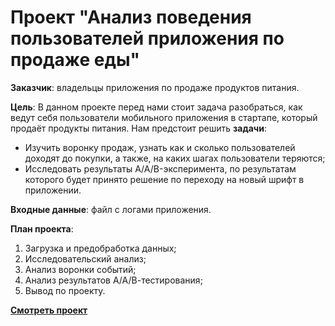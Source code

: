 # Проект "Анализ поведения пользователей приложения по продаже еды" 

**Заказчик**: владельцы приложения по продаже продуктов питания.

**Цель**: В данном проекте перед нами стоит задача разобраться, как ведут себя пользователи мобильного приложения в стартапе, который продаёт продукты питания. Нам предстоит решить **задачи**:

 - Изучить воронку продаж, узнать как и сколько пользователей доходят до покупки, а также, на каких шагах пользователи теряются;
 - Исследовать результаты A/A/B-эксперимента, по результатам которого будет принято решение по переходу на новый шрифт в приложении.

**Входные данные**: файл с логами приложения.

**План проекта**:

 1. Загрузка и предобработка данных;
 2. Исследовательский анализ;
 3. Анализ воронки событий;
 4. Анализ результатов А/А/В-тестирования;
 5. Вывод по проекту.



**[Смотреть проект](https://github.com/Alie-in-Wonderland/data-analyst-projects/blob/main/%D0%90%D0%BD%D0%B0%D0%BB%D0%B8%D0%B7%20%D0%BF%D0%BE%D0%B2%D0%B5%D0%B4%D0%B5%D0%BD%D0%B8%D1%8F%20%D0%BF%D0%BE%D0%BB%D1%8C%D0%B7%D0%BE%D0%B2%D0%B0%D1%82%D0%B5%D0%BB%D0%B5%D0%B9%20%D0%BF%D1%80%D0%B8%D0%BB%D0%BE%D0%B6%D0%B5%D0%BD%D0%B8%D1%8F%20%D0%BF%D0%BE%20%D0%BF%D1%80%D0%BE%D0%B4%D0%B0%D0%B6%D0%B5%20%D0%B5%D0%B4%D1%8B/food%20selling%20app.ipynb)**
